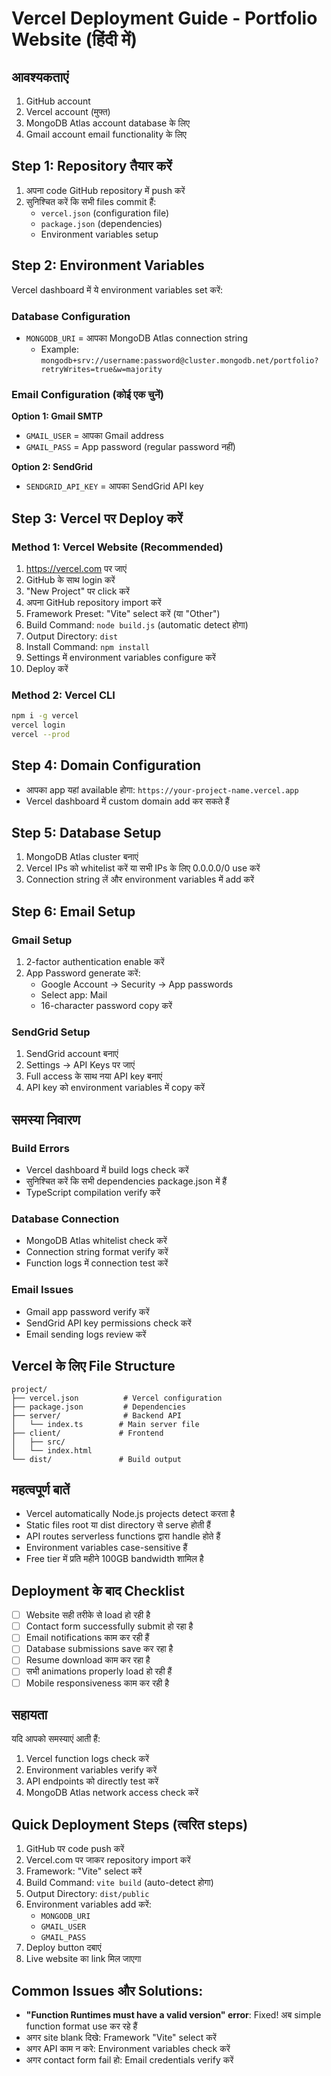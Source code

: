 # Vercel Deployment Guide - Portfolio Website (हिंदी में)

## आवश्यकताएं
1. GitHub account
2. Vercel account (मुफ्त)
3. MongoDB Atlas account database के लिए
4. Gmail account email functionality के लिए

## Step 1: Repository तैयार करें
1. अपना code GitHub repository में push करें
2. सुनिश्चित करें कि सभी files commit हैं:
   - `vercel.json` (configuration file)
   - `package.json` (dependencies)
   - Environment variables setup

## Step 2: Environment Variables
Vercel dashboard में ये environment variables set करें:

### Database Configuration
- `MONGODB_URI` = आपका MongoDB Atlas connection string
  - Example: `mongodb+srv://username:password@cluster.mongodb.net/portfolio?retryWrites=true&w=majority`

### Email Configuration (कोई एक चुनें)
**Option 1: Gmail SMTP**
- `GMAIL_USER` = आपका Gmail address
- `GMAIL_PASS` = App password (regular password नहीं)

**Option 2: SendGrid**
- `SENDGRID_API_KEY` = आपका SendGrid API key

## Step 3: Vercel पर Deploy करें

### Method 1: Vercel Website (Recommended)
1. https://vercel.com पर जाएं
2. GitHub के साथ login करें
3. "New Project" पर click करें
4. अपना GitHub repository import करें
5. Framework Preset: "Vite" select करें (या "Other")
6. Build Command: `node build.js` (automatic detect होगा)
7. Output Directory: `dist`
8. Install Command: `npm install`
9. Settings में environment variables configure करें
10. Deploy करें

### Method 2: Vercel CLI
```bash
npm i -g vercel
vercel login
vercel --prod
```

## Step 4: Domain Configuration
- आपका app यहां available होगा: `https://your-project-name.vercel.app`
- Vercel dashboard में custom domain add कर सकते हैं

## Step 5: Database Setup
1. MongoDB Atlas cluster बनाएं
2. Vercel IPs को whitelist करें या सभी IPs के लिए 0.0.0.0/0 use करें
3. Connection string लें और environment variables में add करें

## Step 6: Email Setup

### Gmail Setup
1. 2-factor authentication enable करें
2. App Password generate करें:
   - Google Account → Security → App passwords
   - Select app: Mail
   - 16-character password copy करें

### SendGrid Setup
1. SendGrid account बनाएं
2. Settings → API Keys पर जाएं
3. Full access के साथ नया API key बनाएं
4. API key को environment variables में copy करें

## समस्या निवारण

### Build Errors
- Vercel dashboard में build logs check करें
- सुनिश्चित करें कि सभी dependencies package.json में हैं
- TypeScript compilation verify करें

### Database Connection
- MongoDB Atlas whitelist check करें
- Connection string format verify करें
- Function logs में connection test करें

### Email Issues
- Gmail app password verify करें
- SendGrid API key permissions check करें
- Email sending logs review करें

## Vercel के लिए File Structure
```
project/
├── vercel.json          # Vercel configuration
├── package.json         # Dependencies
├── server/              # Backend API
│   └── index.ts        # Main server file
├── client/             # Frontend
│   ├── src/
│   └── index.html
└── dist/               # Build output
```

## महत्वपूर्ण बातें
- Vercel automatically Node.js projects detect करता है
- Static files root या dist directory से serve होती हैं
- API routes serverless functions द्वारा handle होते हैं
- Environment variables case-sensitive हैं
- Free tier में प्रति महीने 100GB bandwidth शामिल है

## Deployment के बाद Checklist
- [ ] Website सही तरीके से load हो रही है
- [ ] Contact form successfully submit हो रहा है
- [ ] Email notifications काम कर रही हैं
- [ ] Database submissions save कर रहा है
- [ ] Resume download काम कर रहा है
- [ ] सभी animations properly load हो रही हैं
- [ ] Mobile responsiveness काम कर रही है

## सहायता
यदि आपको समस्याएं आती हैं:
1. Vercel function logs check करें
2. Environment variables verify करें
3. API endpoints को directly test करें
4. MongoDB Atlas network access check करें

## Quick Deployment Steps (त्वरित steps)
1. GitHub पर code push करें
2. Vercel.com पर जाकर repository import करें
3. Framework: "Vite" select करें
4. Build Command: `vite build` (auto-detect होगा)
5. Output Directory: `dist/public`
6. Environment variables add करें:
   - `MONGODB_URI`
   - `GMAIL_USER`
   - `GMAIL_PASS`
7. Deploy button दबाएं
8. Live website का link मिल जाएगा

## Common Issues और Solutions:
- **"Function Runtimes must have a valid version" error**: Fixed! अब simple function format use कर रहे हैं
- अगर site blank दिखे: Framework "Vite" select करें
- अगर API काम न करे: Environment variables check करें
- अगर contact form fail हो: Email credentials verify करें